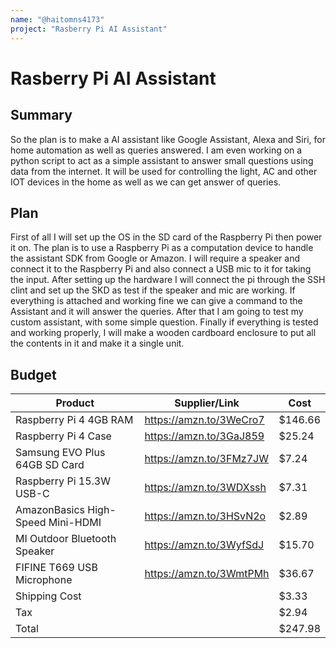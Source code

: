 ```yaml
---
name: "@haitomns4173"
project: "Rasberry Pi AI Assistant"
---
```


# Rasberry Pi AI Assistant

## Summary

So the plan is to make a AI assistant like Google Assistant, Alexa and Siri, for home automation as well as queries answered. 
I am even working on a python script to act as a simple assistant to answer small questions using data from the internet. 
It will be used for controlling the light, AC and other IOT devices in the home as well as we can get answer of queries.

## Plan

First of all I will set up the OS in the SD card of the Raspberry Pi then power it on.
The plan is to use a Raspberry Pi as a computation device to handle the assistant SDK from Google or Amazon. 
I will require a speaker and connect it to the Raspberry Pi and also connect a USB mic to it for taking the input. 
After setting up the hardware I will connect the pi through the SSH clint and set up the SKD as test if the speaker and mic are working. 
If everything is attached and working fine we can give a command to the Assistant and it will answer the queries.
After that I am going to test my custom assistant, with some simple question. 
Finally if everything is tested and working properly, I will make a wooden cardboard enclosure to put all the contents in it and make it a single unit.

## Budget

| Product                            | Supplier/Link                         | Cost       |
| ---------------------------------- | ------------------------------------- | ---------- |
| Raspberry Pi 4 4GB RAM             | https://amzn.to/3WeCro7               | $146.66    |
| Raspberry Pi 4 Case                | https://amzn.to/3GaJ859               | $25.24     |
| Samsung EVO Plus 64GB SD Card      | https://amzn.to/3FMz7JW               | $7.24      |
| Raspberry Pi 15.3W USB-C           | https://amzn.to/3WDXssh               | $7.31      |
| AmazonBasics High-Speed Mini-HDMI  | https://amzn.to/3HSvN2o               | $2.89      |
| MI Outdoor Bluetooth Speaker       | https://amzn.to/3WyfSdJ               | $15.70     |
| FIFINE T669 USB Microphone         | https://amzn.to/3WmtPMh               | $36.67     |
| Shipping Cost                      |                                       | $3.33      |
| Tax                                |                                       | $2.94      |
| Total                              |                                       | $247.98    |
